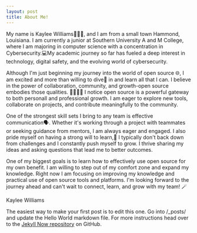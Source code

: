 ```yaml
---
layout: post
title: About Me!
---
```


My name is Kaylee Williams🙋🏾‍♀️, and I am from a small town Hammond, Louisiana. I am currently a junior at Southern University A and M College, where I am majoring in computer science with a concentration in Cybersecurity.💻My academic journey so far has fueled a deep interest in technology, digital safety, and the evolving world of cybersecurity.

Although I'm just beginning my journey into the world of open source 🌐, I am excited and more than willing to dive🤿 in and learn all that I can. I believe in the power of collaboration, community, and growth-open source embodies those qualities. 🫱🏼‍🫲🏽 I notice open source is a powerful gateway to both personall and professional growth. I am eager to explore new tools, collaborate on projects, and contribute meaningfully to the community.

One of the strongest skill sets I bring to any team is effective communication🗣️. Whether it's working through a project with teammates or seeking guidance from mentors, I am always eager and engaged. I also pride myself on having a strong will to learn,📓 I typically don't back down from challenges and I constantly push myself to grow. I thrive sharing my ideas and asking questions that lead me to better outcomes.

One of my biggest goals is to learn how to effectively use open source for my own benefit. I am willing to step out of my comfort zone and expand my knowledge. Right now I am focusing on improving my knowledge and practical use of open source tools and platforms. I'm looking forward to the journey ahead and can't wait to connect, learn, and grow with my team! 🪄

Kaylee Williams



The easiest way to make your first post is to edit this one. Go into /_posts/ and update the Hello World markdown file. For more instructions head over to the [Jekyll Now repository](https://github.com/barryclark/jekyll-now) on GitHub.
